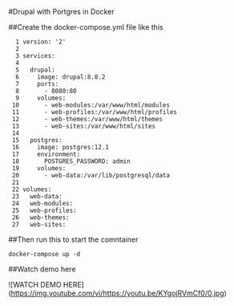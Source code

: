 #Drupal with Portgres in Docker

##Create the docker-compose.yml file like this

```
  1 version: '2'
  2 
  3 services:
  4 
  5   drupal:
  6     image: drupal:8.8.2
  7     ports:
  8       - 8080:80
  9     volumes:
 10       - web-modules:/var/www/html/modules
 11       - web-profiles:/var/www/html/profiles
 12       - web-themes:/var/www/html/themes
 13       - web-sites:/var/www/html/sites
 14 
 15   postgres:
 16     image: postgres:12.1
 17     environment:
 18       POSTGRES_PASSWORD: admin
 19     volumes:
 20       - web-data:/var/lib/postgresql/data
 21 
 22 volumes:
 23   web-data:
 24   web-modules:
 25   web-profiles:
 26   web-themes:
 27   web-sites:
```

##Then run this to start the comntainer
```
docker-compose up -d
```

##Watch demo here

![WATCH DEMO HERE] (https://img.youtube.com/vi/https://youtu.be/KYgojRVmCf0/0.jpg)

